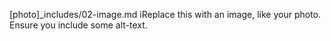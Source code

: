 [photo]_includes/02-image.md
iReplace this with an image, like your photo. Ensure you include some alt-text.
